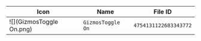 | Icon | Name | File ID |
| ---  | ---  | ---     |
| ![](GizmosToggle On.png) | `GizmosToggle On` | `4754131122683343772` |
